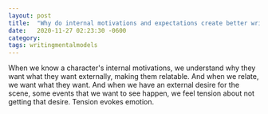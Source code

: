 ```yaml
---
layout: post
title:  "Why do internal motivations and expectations create better writing?"
date:   2020-11-27 02:23:30 -0600
category: 
tags: writingmentalmodels
---
```

When we know a character's internal motivations, we understand why they want what they want externally, making them relatable. And when we relate, we want what they want. And when we have an external desire for the scene, some events that we want to see happen, we feel tension about not getting that desire. Tension evokes emotion.